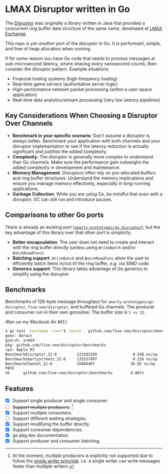 # LMAX Disruptor written in Go

The [Disruptor](https://lmax-exchange.github.io/disruptor/) was originally a library written in Java that provided a concurrent ring buffer data structure of the same name, developed at [LMAX Exchange](https://www.lmax.com/).

This repo is _yet-another_ port of the disruptor in Go. It is performant, simple, and free of heap allocation when running.

If for some reason you have Go code that needs to process messages at sub-microsecond latency, where shaving every nanosecond counts, then consider the disruptor pattern. Example situations:

* Financial trading systems (high-frequency trading)
* Real-time game servers (authoritative server logic)
* High-performance network packet processing (within a user-space application)
* Real-time data analytics/stream processing (very low latency pipelines)

## Key Considerations When Choosing a Disruptor Over Channels

* **Benchmark in your specific scenario**: Don't assume a disruptor is always better. Benchmark your application with both channels and your disruptor implementation to see if the latency reduction is actually significant and justifies the added complexity.
* **Complexity**: The disruptor is generally more complex to understand than Go channels. Make sure the performance gain outweighs the added complexity in development and maintenance.
* **Memory Management**: Disruptors often rely on pre-allocated buffers and ring buffer structures. Understand the memory implications and ensure you manage memory effectively, especially in long-running applications.
* **Garbage Collection**: While you are using Go, be mindful that even with a disruptor, GC can still run and introduce pauses.

## Comparisons to other Go ports

There _is_ already an existing port ([`smarty-prototypes/go-disruptor`](https://github.com/smarty-prototypes/go-disruptor)), but the key advantage of this library over that other port is simplicity:

* **Better encapsulation**: The user does not need to create and interact with the ring buffer directly (unless using `WriteBatch` and/or `BatchReadFunc`).
* **Batching support**: `WriteBatch` and `BatchReadFunc` allow the user to efficiently batch items in/out of the ring buffer, e.g. via SIMD code.
* **Generics support**: This library takes advantage of Go generics to simplify using the disruptor.

## Benchmarks

Benchmarks of 128-byte message throughput for `smarty-prototypes/go-disruptor`, `five-vee/disruptor`, and buffered Go channels. The producer and consumer run in their own goroutine. The buffer size is `1 << 22`.

_(Ran on my Macbook Air M3.)_

```zsh
$ go test -benchmem -run=^$ -bench . github.com/five-vee/disruptor/benchmarks
goos: darwin
goarch: arm64
pkg: github.com/five-vee/disruptor/benchmarks
cpu: Apple M3
BenchmarkDisruptor_22-8         123182359                9.598 ns/op           0 B/op          0 allocs/op
BenchmarkSmartystreets_22-8     131537997                9.126 ns/op           0 B/op          0 allocs/op
BenchmarkChannel_22-8           35068407                36.82 ns/op            0 B/op          0 allocs/op
PASS
ok      github.com/five-vee/disruptor/benchmarks        4.867s
```

## Features

- [x] Support single producer and single consumer.
- [ ] ~~Support multiple producers.~~ [^1]
- [x] Support multiple consumers.
- [ ] Support different waiting strategies.
- [x] Support modifying the buffer directly.
- [x] Support consumer dependencies.
- [x] go.pkg.dev documentation.
- [x] Support producer and consumer batching.

[^1]: At the moment, multiple producers is explicitly not supported due to follow the [single writer principle](https://mechanical-sympathy.blogspot.com/2011/09/single-writer-principle.html). I.e. a single writer can write messages faster than multiple writers.
